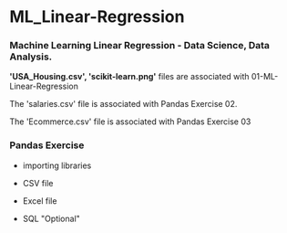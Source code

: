 # ML_Linear-Regression
### Machine Learning Linear Regression - Data Science, Data Analysis. 


 
**'USA_Housing.csv', 'scikit-learn.png'**
files are associated with 01-ML-Linear-Regression


The 'salaries.csv' file is associated with Pandas Exercise 02.


The 'Ecommerce.csv' file is associated with Pandas Exercise 03


### Pandas Exercise
- importing libraries

- CSV file

- Excel file

- SQL "Optional"
